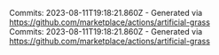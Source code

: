 Commits: 2023-08-11T19:18:21.860Z - Generated via https://github.com/marketplace/actions/artificial-grass
<br>
Commits: 2023-08-11T19:18:21.860Z - Generated via https://github.com/marketplace/actions/artificial-grass
<br>
